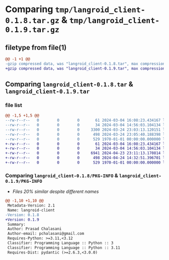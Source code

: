 # Comparing `tmp/langroid_client-0.1.8.tar.gz` & `tmp/langroid_client-0.1.9.tar.gz`

## filetype from file(1)

```diff
@@ -1 +1 @@
-gzip compressed data, was "langroid_client-0.1.8.tar", max compression
+gzip compressed data, was "langroid_client-0.1.9.tar", max compression
```

## Comparing `langroid_client-0.1.8.tar` & `langroid_client-0.1.9.tar`

### file list

```diff
@@ -1,5 +1,5 @@
--rw-r--r--   0        0        0       61 2024-03-04 16:08:23.434167 langroid_client-0.1.8/README.md
--rw-r--r--   0        0        0       34 2024-03-04 14:56:03.104134 langroid_client-0.1.8/langroid_client/__init__.py
--rw-r--r--   0        0        0     3300 2024-03-24 23:03:13.120151 langroid_client-0.1.8/langroid_client/client.py
--rw-r--r--   0        0        0      498 2024-03-24 23:05:40.188398 langroid_client-0.1.8/pyproject.toml
--rw-r--r--   0        0        0      529 1970-01-01 00:00:00.000000 langroid_client-0.1.8/PKG-INFO
+-rw-r--r--   0        0        0       61 2024-03-04 16:08:23.434167 langroid_client-0.1.9/README.md
+-rw-r--r--   0        0        0       34 2024-03-04 14:56:03.104134 langroid_client-0.1.9/langroid_client/__init__.py
+-rw-r--r--   0        0        0     6941 2024-04-23 23:11:13.170814 langroid_client-0.1.9/langroid_client/client.py
+-rw-r--r--   0        0        0      498 2024-04-24 14:32:51.396701 langroid_client-0.1.9/pyproject.toml
+-rw-r--r--   0        0        0      529 1970-01-01 00:00:00.000000 langroid_client-0.1.9/PKG-INFO
```

### Comparing `langroid_client-0.1.8/PKG-INFO` & `langroid_client-0.1.9/PKG-INFO`

 * *Files 20% similar despite different names*

```diff
@@ -1,10 +1,10 @@
 Metadata-Version: 2.1
 Name: langroid-client
-Version: 0.1.8
+Version: 0.1.9
 Summary: 
 Author: Prasad Chalasani
 Author-email: pchalasani@gmail.com
 Requires-Python: >=3.11,<3.12
 Classifier: Programming Language :: Python :: 3
 Classifier: Programming Language :: Python :: 3.11
 Requires-Dist: pydantic (>=2.6.3,<3.0.0)
```

